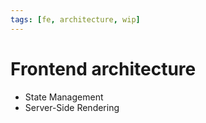 ```yaml
---
tags: [fe, architecture, wip]
---
```


# Frontend architecture

- State Management
- Server-Side Rendering
